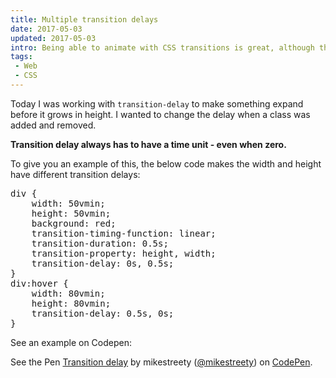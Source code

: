 ```yaml
---
title: Multiple transition delays
date: 2017-05-03
updated: 2017-05-03
intro: Being able to animate with CSS transitions is great, although there are a few gotchas when using them. This one with transition-delay had me scratching my head for a while.
tags:
 - Web
 - CSS
---
```


Today I was working with `transition-delay` to make something expand before it grows in height. I wanted to change the delay when a class was added and removed.

**Transition delay always has to have a time unit - even when zero.**

To give you an example of this, the below code makes the width and height have different transition delays:

<pre class="language-css">div {
	width: 50vmin;
	height: 50vmin;
	background: red;
	transition-timing-function: linear;
	transition-duration: 0.5s;
	transition-property: height, width;
	transition-delay: 0s, 0.5s;
}
div:hover {
	width: 80vmin;
	height: 80vmin;
	transition-delay: 0.5s, 0s;
}</pre>

See an example on Codepen:

<p data-height="335" data-theme-id="light" data-slug-hash="jmLLXK" data-default-tab="css,result" data-user="mikestreety" data-embed-version="2" data-pen-title="Transition delay" class="codepen">See the Pen <a href="https://codepen.io/mikestreety/pen/jmLLXK/">Transition delay</a> by mikestreety (<a href="http://codepen.io/mikestreety">@mikestreety</a>) on <a href="http://codepen.io">CodePen</a>.</p>
<script async src="https://production-assets.codepen.io/assets/embed/ei.js"></script>